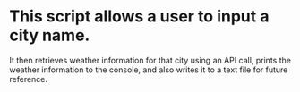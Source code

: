 # This script allows a user to input a city name.
It then retrieves weather information for that city using an API call, 
prints the weather information to the console, and also writes it 
to a text file for future reference.
